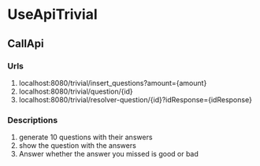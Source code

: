 # UseApiTrivial

## CallApi
### Urls
1. localhost:8080/trivial/insert_questions?amount={amount}
2. localhost:8080/trivial/question/{id}
3. localhost:8080/trivial/resolver-question/{id}?idResponse={idResponse}

### Descriptions
1. generate 10 questions with their answers
2. show the question with the answers
3. Answer whether the answer you missed is good or bad